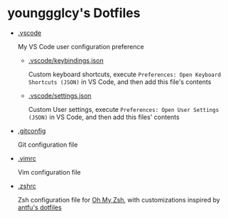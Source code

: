# younggglcy's Dotfiles

- [.vscode](./.vscode)

  My VS Code user configuration preference

  - [.vscode/keybindings.json](./.vscode/keybindings.json)

    Custom keyboard shortcuts, execute `Preferences: Open Keyboard Shortcuts (JSON)` in VS Code, and then add this file's contents
  - [.vscode/settings.json](./.vscode/settings.json)
  
    Custom User settings, execute `Preferences: Open User Settings (JSON)` in VS Code, and then add this files' contents

- [.gitconfig](./.gitconfig)

  Git configuration file

- [.vimrc](./.vimrc)

  Vim configuration file

- [.zshrc](./.zshrc)

  Zsh configuration file for [Oh My Zsh](https://ohmyz.sh/), with customizations inspired by [antfu's dotfiles](https://github.com/antfu/dotfiles)
